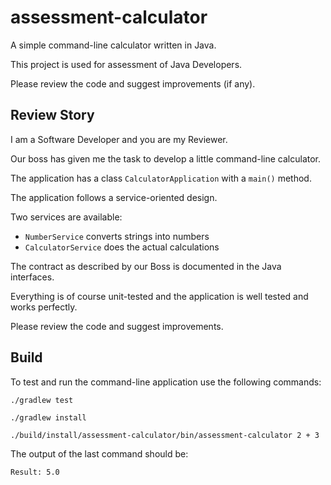 # assessment-calculator

A simple command-line calculator written in Java.

This project is used for assessment of Java Developers.

Please review the code and suggest improvements (if any).

## Review Story

I am a Software Developer and you are my Reviewer.

Our boss has given me the task to develop a little command-line calculator.

The application has a class `CalculatorApplication` with a `main()` method.

The application follows a service-oriented design.

Two services are available:
* `NumberService` converts strings into numbers
* `CalculatorService` does the actual calculations

The contract as described by our Boss is documented in the
Java interfaces.

Everything is of course unit-tested and the application is well tested
and works perfectly.

Please review the code and suggest improvements.


## Build

To test and run the command-line application use the following commands: 

```console
./gradlew test
```


```console
./gradlew install

./build/install/assessment-calculator/bin/assessment-calculator 2 + 3
```

The output of the last command should be:
```
Result: 5.0

```



